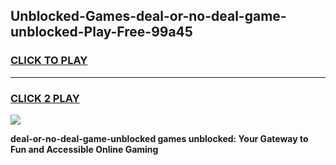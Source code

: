 
## Unblocked-Games-deal-or-no-deal-game-unblocked-Play-Free-99a45
<h3>
<a href="https://premium76.site?title=deal-or-no-deal-game-unblocked&ref=18A1">CLICK TO PLAY</a></h3>
<hr>

<h3>
<a href="https://premium76.site?title=deal-or-no-deal-game-unblocked&ref=18A1">CLICK 2 PLAY</a>
  
</h3>

<a href="https://premium76.site?title=deal-or-no-deal-game-unblocked&ref=18A1"><img src="https://clearcache.store/games.png"></a>


**deal-or-no-deal-game-unblocked games unblocked: Your Gateway to Fun and Accessible Online Gaming**
